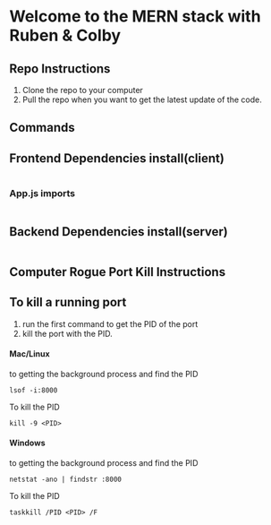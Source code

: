 # Welcome to the MERN stack with Ruben & Colby

## Repo Instructions
1. Clone the repo to your computer
2. Pull the repo when you want to get the latest update of the code.

## Commands
## Frontend Dependencies install(client)
```

```
### App.js imports
```

```

## Backend Dependencies install(server)
```

```

## Computer Rogue Port Kill Instructions

## To kill a running port
1. run the first command to get the PID of the port
2. kill the port with the PID. 

#### Mac/Linux
 to getting the background process and find the PID
```
lsof -i:8000 
```

To kill the PID
```
kill -9 <PID>
```

#### Windows
 to getting the background process and find the PID
```
netstat -ano | findstr :8000
```
To kill the PID
```
taskkill /PID <PID> /F
```
